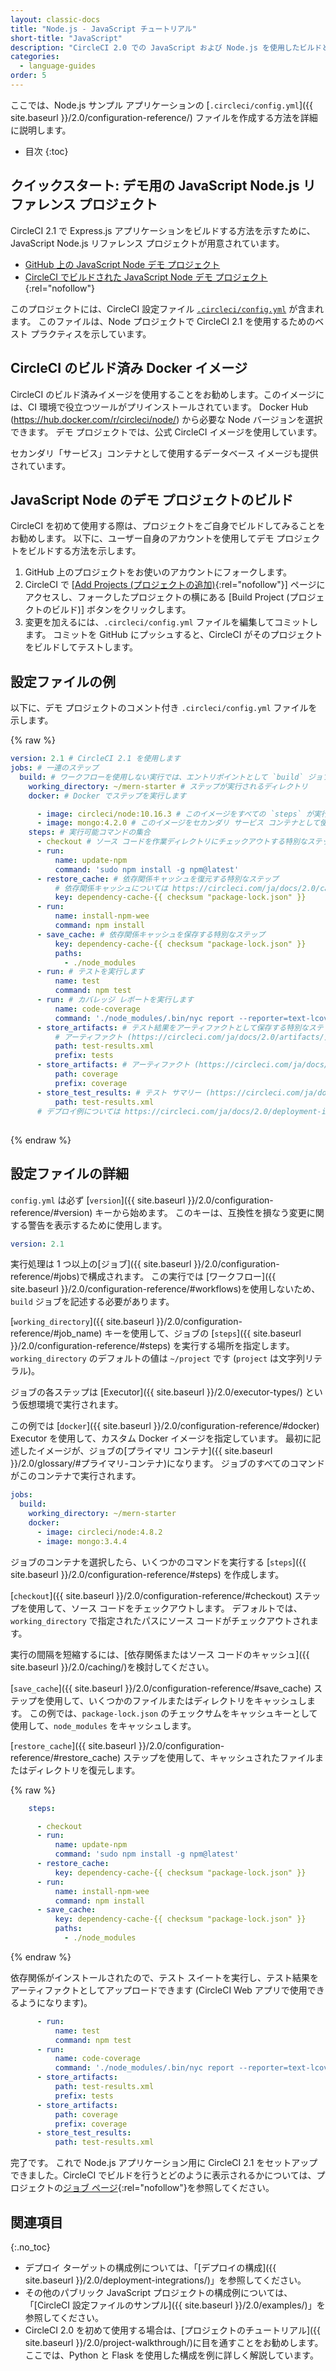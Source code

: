 ```yaml
---
layout: classic-docs
title: "Node.js - JavaScript チュートリアル"
short-title: "JavaScript"
description: "CircleCI 2.0 での JavaScript および Node.js を使用したビルドとテスト"
categories:
  - language-guides
order: 5
---
```


ここでは、Node.js サンプル アプリケーションの [`.circleci/config.yml`]({{ site.baseurl }}/2.0/configuration-reference/) ファイルを作成する方法を詳細に説明します。

- 目次
{:toc}

## クイックスタート: デモ用の JavaScript Node.js リファレンス プロジェクト

CircleCI 2.1 で Express.js アプリケーションをビルドする方法を示すために、JavaScript Node.js リファレンス プロジェクトが用意されています。

- <a href="https://github.com/CircleCI-Public/circleci-demo-javascript-express" target="_blank">GitHub 上の JavaScript Node デモ プロジェクト</a>
- [CircleCI でビルドされた JavaScript Node デモ プロジェクト](https://circleci.com/gh/CircleCI-Public/circleci-demo-javascript-express){:rel="nofollow"}

このプロジェクトには、CircleCI 設定ファイル <a href="https://github.com/CircleCI-Public/circleci-demo-javascript-express/blob/master/.circleci/config.yml" target="_blank"><code>.circleci/config.yml</code></a> が含まれます。 このファイルは、Node プロジェクトで CircleCI 2.1 を使用するためのベスト プラクティスを示しています。

## CircleCI のビルド済み Docker イメージ

CircleCI のビルド済みイメージを使用することをお勧めします。このイメージには、CI 環境で役立つツールがプリインストールされています。 Docker Hub (<https://hub.docker.com/r/circleci/node/>) から必要な Node バージョンを選択できます。 デモ プロジェクトでは、公式 CircleCI イメージを使用しています。

セカンダリ「サービス」コンテナとして使用するデータベース イメージも提供されています。

## JavaScript Node のデモ プロジェクトのビルド

CircleCI を初めて使用する際は、プロジェクトをご自身でビルドしてみることをお勧めします。 以下に、ユーザー自身のアカウントを使用してデモ プロジェクトをビルドする方法を示します。

1. GitHub 上のプロジェクトをお使いのアカウントにフォークします。
2. CircleCI で [[Add Projects (プロジェクトの追加)](https://circleci.com/add-projects){:rel="nofollow"}] ページにアクセスし、フォークしたプロジェクトの横にある [Build Project (プロジェクトのビルド)] ボタンをクリックします。
3. 変更を加えるには、`.circleci/config.yml` ファイルを編集してコミットします。 コミットを GitHub にプッシュすると、CircleCI がそのプロジェクトをビルドしてテストします。

## 設定ファイルの例

以下に、デモ プロジェクトのコメント付き `.circleci/config.yml` ファイルを示します。

{% raw %}
```yaml
version: 2.1 # CircleCI 2.1 を使用します
jobs: # 一連のステップ
  build: # ワークフローを使用しない実行では、エントリポイントとして `build` ジョブが必要です
    working_directory: ~/mern-starter # ステップが実行されるディレクトリ
    docker: # Docker でステップを実行します

      - image: circleci/node:10.16.3 # このイメージをすべての `steps` が実行されるプライマリ コンテナとして使用します
      - image: mongo:4.2.0 # このイメージをセカンダリ サービス コンテナとして使用します
    steps: # 実行可能コマンドの集合
      - checkout # ソース コードを作業ディレクトリにチェックアウトする特別なステップ
      - run:
          name: update-npm
          command: 'sudo npm install -g npm@latest'
      - restore_cache: # 依存関係キャッシュを復元する特別なステップ
          # 依存関係キャッシュについては https://circleci.com/ja/docs/2.0/caching/ をお読みください
          key: dependency-cache-{{ checksum "package-lock.json" }}
      - run:
          name: install-npm-wee
          command: npm install
      - save_cache: # 依存関係キャッシュを保存する特別なステップ
          key: dependency-cache-{{ checksum "package-lock.json" }}
          paths:
            - ./node_modules
      - run: # テストを実行します
          name: test
          command: npm test
      - run: # カバレッジ レポートを実行します
          name: code-coverage
          command: './node_modules/.bin/nyc report --reporter=text-lcov'
      - store_artifacts: # テスト結果をアーティファクトとして保存する特別なステップ
          # アーティファクト (https://circleci.com/ja/docs/2.0/artifacts/) に表示するテスト サマリーをアップロードします 
          path: test-results.xml
          prefix: tests
      - store_artifacts: # アーティファクト (https://circleci.com/ja/docs/2.0/artifacts/) に表示するため
          path: coverage
          prefix: coverage
      - store_test_results: # テスト サマリー (https://circleci.com/ja/docs/2.0/collect-test-data/) に表示するため
          path: test-results.xml
      # デプロイ例については https://circleci.com/ja/docs/2.0/deployment-integrations/ を参照してください
```

##
{% endraw %}
## 設定ファイルの詳細

`config.yml` は必ず [`version`]({{ site.baseurl }}/2.0/configuration-reference/#version) キーから始めます。 このキーは、互換性を損なう変更に関する警告を表示するために使用します。

```yaml
version: 2.1
```

実行処理は 1 つ以上の[ジョブ]({{ site.baseurl }}/2.0/configuration-reference/#jobs)で構成されます。 この実行では [ワークフロー]({{ site.baseurl }}/2.0/configuration-reference/#workflows)を使用しないため、`build` ジョブを記述する必要があります。

[`working_directory`]({{ site.baseurl }}/2.0/configuration-reference/#job_name) キーを使用して、ジョブの [`steps`]({{ site.baseurl }}/2.0/configuration-reference/#steps) を実行する場所を指定します。 `working_directory` のデフォルトの値は `~/project` です (`project` は文字列リテラル)。

ジョブの各ステップは [Executor]({{ site.baseurl }}/2.0/executor-types/) という仮想環境で実行されます。

この例では [`docker`]({{ site.baseurl }}/2.0/configuration-reference/#docker) Executor を使用して、カスタム Docker イメージを指定しています。 最初に記述したイメージが、ジョブの[プライマリ コンテナ]({{ site.baseurl }}/2.0/glossary/#プライマリ-コンテナ)になります。 ジョブのすべてのコマンドがこのコンテナで実行されます。

```yaml
jobs:
  build:
    working_directory: ~/mern-starter
    docker:
      - image: circleci/node:4.8.2
      - image: mongo:3.4.4
```

ジョブのコンテナを選択したら、いくつかのコマンドを実行する [`steps`]({{ site.baseurl }}/2.0/configuration-reference/#steps) を作成します。

[`checkout`]({{ site.baseurl }}/2.0/configuration-reference/#checkout) ステップを使用して、ソース コードをチェックアウトします。 デフォルトでは、`working_directory` で指定されたパスにソース コードがチェックアウトされます。

実行の間隔を短縮するには、[依存関係またはソース コードのキャッシュ]({{ site.baseurl }}/2.0/caching/)を検討してください。

[`save_cache`]({{ site.baseurl }}/2.0/configuration-reference/#save_cache) ステップを使用して、いくつかのファイルまたはディレクトリをキャッシュします。 この例では、`package-lock.json` のチェックサムをキャッシュキーとして使用して、`node_modules` をキャッシュします。

[`restore_cache`]({{ site.baseurl }}/2.0/configuration-reference/#restore_cache) ステップを使用して、キャッシュされたファイルまたはディレクトリを復元します。

{% raw %}
```yaml
    steps:

      - checkout
      - run:
          name: update-npm
          command: 'sudo npm install -g npm@latest'
      - restore_cache:
          key: dependency-cache-{{ checksum "package-lock.json" }}
      - run:
          name: install-npm-wee
          command: npm install
      - save_cache:
          key: dependency-cache-{{ checksum "package-lock.json" }}
          paths:
            - ./node_modules
```
{% endraw %}

依存関係がインストールされたので、テスト スイートを実行し、テスト結果をアーティファクトとしてアップロードできます (CircleCI Web アプリで使用できるようになります)。

```yaml
      - run:
          name: test
          command: npm test
      - run:
          name: code-coverage
          command: './node_modules/.bin/nyc report --reporter=text-lcov'
      - store_artifacts:
          path: test-results.xml
          prefix: tests
      - store_artifacts:
          path: coverage
          prefix: coverage
      - store_test_results:
          path: test-results.xml
```

完了です。 これで Node.js アプリケーション用に CircleCI 2.1 をセットアップできました。CircleCI でビルドを行うとどのように表示されるかについては、プロジェクトの[ジョブ ページ](https://circleci.com/gh/CircleCI-Public/circleci-demo-javascript-express){:rel="nofollow"}を参照してください。

## 関連項目
{:.no_toc}

- デプロイ ターゲットの構成例については、「[デプロイの構成]({{ site.baseurl }}/2.0/deployment-integrations/)」を参照してください。
- その他のパブリック JavaScript プロジェクトの構成例については、「[CircleCI 設定ファイルのサンプル]({{ site.baseurl }}/2.0/examples/)」を参照してください。
- CircleCI 2.0 を初めて使用する場合は、[プロジェクトのチュートリアル]({{ site.baseurl }}/2.0/project-walkthrough/)に目を通すことをお勧めします。ここでは、Python と Flask を使用した構成を例に詳しく解説しています。